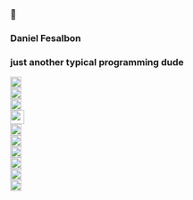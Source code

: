 ### 👋
### Daniel Fesalbon
### just another typical programming dude
<!--
**danielfesalbon/danielfesalbon** is a ✨ _special_ ✨ repository because its `README.md` (this file) appears on your GitHub profile.

Here are some ideas to get you started:

- 🔭 I’m currently working on ...
- 🌱 I’m currently learning ...
- 👯 I’m looking to collaborate on ...
- 🤔 I’m looking for help with ...
- 💬 Ask me about ...
- 📫 How to reach me: ...
- 😄 Pronouns: ...
- ⚡ Fun fact: ...
-->

<p align="left">
   <img src="https://devicons.github.io/devicon/devicon.git/icons/photoshop/photoshop-plain.svg" alt="photoshop" width="20" height="20"/> <br>
  <img src="https://www.vectorlogo.zone/logos/springio/springio-icon.svg" alt="spring" width="20" height="20"/><br>
  <img src="https://devicons.github.io/devicon/devicon.git/icons/typescript/typescript-original.svg" alt="typescript" width="20" height="20"/><br>
  <img src="https://devicons.github.io/devicon/devicon.git/icons/angularjs/angularjs-original.svg" alt="angularjs" width="25" height="25"/><br>
  <img src="https://devicons.github.io/devicon/devicon.git/icons/bootstrap/bootstrap-plain.svg" alt="bootstrap" width="20" height="20"/><br>
  <img src="https://devicons.github.io/devicon/devicon.git/icons/css3/css3-original-wordmark.svg" alt="css3" width="20" height="20"/><br>
  <img src="https://devicons.github.io/devicon/devicon.git/icons/html5/html5-original-wordmark.svg" alt="html5" width="20" height="20"/><br>
  <img src="https://devicons.github.io/devicon/devicon.git/icons/java/java-original-wordmark.svg" alt="java" width="20" height="20"/><br>
  <img src="https://devicons.github.io/devicon/devicon.git/icons/javascript/javascript-original.svg" alt="javascript" width="20" height="20"/><br>
  <img src="https://devicons.github.io/devicon/devicon.git/icons/mysql/mysql-original-wordmark.svg" alt="mysql" width="20" height="20"/><br>
</p>

